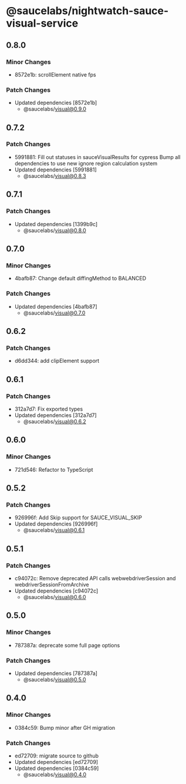 # @saucelabs/nightwatch-sauce-visual-service

## 0.8.0

### Minor Changes

- 8572e1b: scrollElement native fps

### Patch Changes

- Updated dependencies [8572e1b]
  - @saucelabs/visual@0.9.0

## 0.7.2

### Patch Changes

- 5991881: Fill out statuses in sauceVisualResults for cypress
  Bump all dependencies to use new ignore region calculation system
- Updated dependencies [5991881]
  - @saucelabs/visual@0.8.3

## 0.7.1

### Patch Changes

- Updated dependencies [1399b9c]
  - @saucelabs/visual@0.8.0

## 0.7.0

### Minor Changes

- 4bafb87: Change default diffingMethod to BALANCED

### Patch Changes

- Updated dependencies [4bafb87]
  - @saucelabs/visual@0.7.0

## 0.6.2

### Patch Changes

- d6dd344: add clipElement support

## 0.6.1

### Patch Changes

- 312a7d7: Fix exported types
- Updated dependencies [312a7d7]
  - @saucelabs/visual@0.6.2

## 0.6.0

### Minor Changes

- 721d546: Refactor to TypeScript

## 0.5.2

### Patch Changes

- 926996f: Add Skip support for SAUCE_VISUAL_SKIP
- Updated dependencies [926996f]
  - @saucelabs/visual@0.6.1

## 0.5.1

### Patch Changes

- c94072c: Remove deprecated API calls webwebdriverSession and webdriverSessionFromArchive
- Updated dependencies [c94072c]
  - @saucelabs/visual@0.6.0

## 0.5.0

### Minor Changes

- 787387a: deprecate some full page options

### Patch Changes

- Updated dependencies [787387a]
  - @saucelabs/visual@0.5.0

## 0.4.0

### Minor Changes

- 0384c59: Bump minor after GH migration

### Patch Changes

- ed72709: migrate source to github
- Updated dependencies [ed72709]
- Updated dependencies [0384c59]
  - @saucelabs/visual@0.4.0
